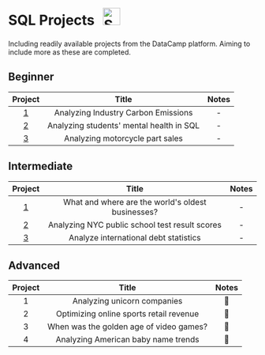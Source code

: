 # SQL Projects <a> <img style="margin: 10px" src="https://github.com/mattamx/mattamx/assets/107958646/7502d57f-b9c8-4971-a2dc-42c05ee240c4" alt="SQL" height="35" /> </a> 

Including readily available projects from the DataCamp platform. Aiming to include more as these are completed.

## Beginner
| Project | Title | Notes
| :---------------: | :---------------: |:---------------:
| [1](<Analyzing Industry Carbon Emissions/notebook.ipynb>) | Analyzing Industry Carbon Emissions | -
| [2](<Analyzing students' mental health in SQL/notebook.ipynb>) | Analyzing students' mental health in SQL | -
| [3](<Analyzing motorcycle part sales/notebook.ipynb>) | Analyzing motorcycle part sales | -

## Intermediate
| Project | Title | Notes
| :---------------: | :---------------: |:---------------:
| [1](https://github.com/mattamx/Projects/blob/7f7460bbc3cc760627a05836fb0308513acec0b9/SQL%20Projects/What%20and%20where%20are%20the%20world's%20oldest%20businesses%3F/notebook.ipynb) | What and where are the world's oldest businesses? | -
| [2](<Analyzing NYC public school test result scores/notebook.ipynb>) | Analyzing NYC public school test result scores | -
| [3](<Analyze international debt statistics/notebook.ipynb>) | Analyze international debt statistics | -

## Advanced
| Project | Title | Notes
| :---------------: | :---------------: |:---------------:
| 1 | Analyzing unicorn companies | 🚧
| 2 | Optimizing online sports retail revenue | 🚧
| 3 | When was the golden age of video games? | 🚧
| 4 | Analyzing American baby name trends | 🚧